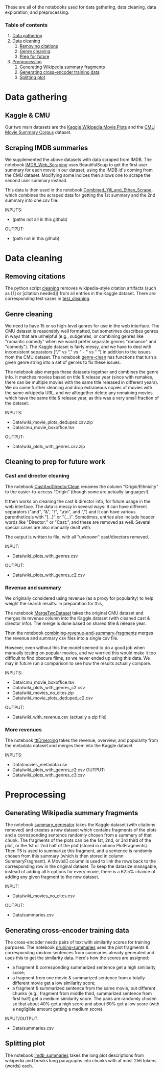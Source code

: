 These are all of the notebooks used for data gathering, data cleaning, data exploration, and preprocessing.

### Table of contents
1. [Data gathering](#data-gathering)
2. [Data cleaning](#data-cleaning)
   1. [Removing citations](#citation-clean)
   2. [Genre cleaning](#genre-clean)
   3. [Prep for future](#prep-clean)
3. [Preprocessing](#preprocessing)
   1. [Generating Wikipedia summary fragments](#wiki-summary)
   2. [Generating cross-encoder training data](#encoder-train-data)
   3. [Splitting plot](#plot-split)

# Data gathering <a name="data-gathering"></a>

## Kaggle & CMU

Our two main datasets are the [Kaggle Wikipedia Movie Plots](https://www.kaggle.com/datasets/jrobischon/wikipedia-movie-plots) and the [CMU Movie Summary Corpus](http://www.cs.cmu.edu/~ark/personas/) dataset.

## Scraping IMDB summaries
We supplemented the above datasets with data scraped from IMDB.
The notebook [IMDB_Web_Scraping](IMDB_Web_Scraping.ipynb) uses BeautifulSoup to get the first user summary for each movie in our dataset, using the IMDB id's coming from the CMU dataset.
Modifying some indices then allows one to scrape the second user summary instead.

This data is then used in the  notebook [Combined_Yili_and_Ethan_Scrape](Combined_Yili_and_Ethan_Scrape.ipynb), which combines the scraped data for getting the 1st summary and the 2nd summary into one csv file.

INPUTS: 
+ (paths not all in this github)

OUTPUT: 
+ (path not in this github)

# Data cleaning <a name="data-cleaning"></a>

## Removing citations <a name="citation-clean"></a>
The python script [cleaning](cleaning.py) removes wikipedia-style citation artifacts (such as \[1\] or \[citation needed\]) from all entries in the Kaggle dataset.
There are corresponding test cases in [test_cleaning](test_cleaning.py).

## Genre cleaning <a name="genre-clean"></a>
We need to have 15 or so high-level genres for use in the web interface. The CMU dataset is reasonably well formatted, but sometimes describes genres in ways that are unhelpful (e.g., subgenres, or combining genres like "romantic comedy" when we would prefer separate genres "romance" and "comedy"). 
The Kaggle dataset is fairly messy, and we have to deal with inconsistent separators ("/" vs "," vs " - " vs " ") in addition to the issues from the CMU dataset. 
The notebook [genre-clean](genre-clean.ipynb) has functions that turn a given genre string into a set of genres to fix these issues.

The notebook also merges these datasets together and combines the genre info. It matches movies based on title & release year (since with remakes, there can be multiple movies with the same title released in different years). We do some further cleaning and drop extraneous copies of movies with the same wikipedia URL, and we alltogether delete any remaining movies which have the same title & release year, as this was a very small fraction of the dataset.

INPUTS: 
+ Data/wiki_movie_plots_deduped.csv.zip
+ Data/cmu_movie_boxoffice.tsv

OUTPUT: 
+ Data/wiki_plots_with_genres.csv.zip 

## Cleaning to prep for future work <a name="prep-clean"></a>

### Cast and director cleaning

The notebook [CastAndDirectorClean](CastAndDirectorClean.ipynb) renames the column "Origin/Ethnicity" to the easier-to-access "Origin" (though some are actually languages!).

It then works on cleaning the cast & director info, for future usage in the web interface. The data is messy in several ways: it can have different separators ("and", "&", "/", "\r\n", and ",") and it can have various parentheticals with "[...]" or "(...)". Sometimes, entries also include header words like "Director:" or "Cast:", and these are removed as well. Several special cases are also manually dealt with.

The output is written to file, with all "unknown" cast/directors removed.

INPUT: 
+ Data/wiki_plots_with_genres.csv

OUTPUT: 
+ Data/wiki_plots_with_genres_c2.csv

### Revenue and summary
We originally considered using revenue (as a proxy for popularity) to help weight the search results. In preparation for this, 

The notebook [MergeTwoDataset](MergeTwoDataset.ipynb) takes the original CMU dataset and merges its revenue column into the Kaggle dataset (with cleaned cast & director info).
The merge is done based on shared title & release year.

Then the notebook [combining-revenue-and-summary-fragments](combining-revenue-and-summary-fragments.ipynb) merges the revenue and summary csv files into a single csv file.

However, even without this the model seemed to do a good job when manually testing on popular movies, and we worried this would make it too difficult to find obscure films, so we never ended up using this data. 
We may in future run a comparison to see how the results actually compare.

INPUTS: 
+ Data/cmu_movie_boxoffice.tsv
+ Data/wiki_plots_with_genres_c2.csv
+ Data/wiki_movies_no_cites.zip
+ Data/wiki_movie_plots_deduped_c2.csv

OUTPUT: 
+ Data/wiki_with_revenue.csv (actually a zip file)

### More revenues

The notebook [ttlDmerging](ttlDmerging.ipynb) takes the revenue, overview, and popularity from the metadata dataset and merges them into the Kaggle dataset.

INPUTS:
+ Data/movies_metadata.csv
+ Data/wiki_plots_with_genres_c2.csv
OUTPUT:
+ Data/wiki_plots_with_genres_c3.csv

# Preprocessing <a name="preprocessing"></a>

## Generating Wikipedia summary fragments <a name="wiki-summary"></a>

The notebook [summary_generator](summary_generator.ipynb) takes the Kaggle dataset (with citations removed) and creates a new dataset which contains fragments of the plots and a corresponding sentence randomly chosen from a summary of that chunk.
The fragments of the plots can be the 1st, 2nd, or 3rd third of the plot, or the 1st or 2nd half of the plot (stored in column PlotFragments). Then T5 is used to summarize this fragment, and a sentence is randomly chosen from this summary (which is then stored in column SummaryFragment). 
A MovieID column is used to link the rows back to the corresponding row in the original dataset.
To keep the datasize managable, instead of adding all 5 options for every movie, there is a 62.5% chance of adding any given fragment to the new dataset.

INPUT:
+ Data/wiki_movies_no_cites.csv

OUTPUT:
+ Data/summaries.csv

## Generating cross-encoder training data <a name="encoder-train-data"></a>

The cross-encoder needs pairs of text with similarity scores for training purposes.
The notebook [pruning-summaries](pruning-summaries.ipynb) uses the plot fragments & corresponding random sentences from summaries already generated and uses this to get the similarity data.
Here's how the scores are assigned:
+ a fragment & corresponding summarized sentence get a high similarity score;
+ a fragment from one movie & summarized sentence from a totally different movie get a low similarity score;
+ a fragment & summarized sentence from the same movie, but different chunks (e.g., fragment from middle third, summarized sentence from first half) get a medium similarity score.
The pairs are randomly chosen so that about 40% get a high score and about 60% get a low score (with a negligible amount getting a medium score).

INPUT/OUTPUT:
+ Data/summaries.csv


## Splitting plot<a name="plot-split"></a>

The notebook [imdb_summaries](imdb_summaries.ipynb) takes the long plot descriptions from wikipedia and breaks long paragraphs into chunks with at most 256 tokens (words) each.

